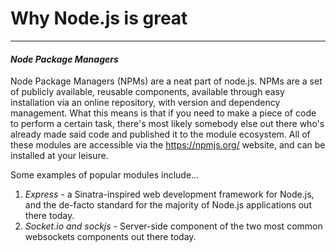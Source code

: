 <!DOCTYPE html><html><head><meta charset="utf-8"><title>Untitled Document.md</title><style></style></head><body>
<h1 id="why-node-js-is-great">Why Node.js is great</h1>
<hr>
<h4 id="-node-package-managers-"><em>Node Package Managers</em></h4>
<p>Node Package Managers (NPMs) are a neat part of node.js. NPMs are a set of publicly available, reusable components, available through easy installation via an online repository, with version and dependency management. What this means is that if you need to make a piece of code to perform a certain task, there&#39;s most likely somebody else out there who&#39;s already made said code and published it to the module ecosystem. All of these modules are accessible via the <a href="https://npmjs.org/">https://npmjs.org/</a> website, and can be installed at your leisure.</p>
<p>Some examples of popular modules include...</p>
<ol>
<li><em>Express</em> - a Sinatra-inspired web development framework for Node.js, and the de-facto standard for the majority of Node.js applications out there today.</li>
<li><em>Socket.io and sockjs</em> - Server-side component of the two most common websockets components out there today.</li>
</ol>

</body></html>